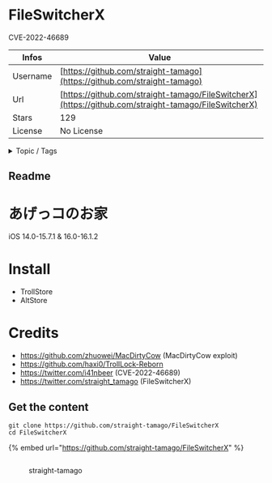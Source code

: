 # FileSwitcherX

CVE-2022-46689

| Infos    | Value                                                              |
| -------- | -------------------------------------------------------------------|
| Username | [https://github.com/straight-tamago](https://github.com/straight-tamago) |
| Url      | [https://github.com/straight-tamago/FileSwitcherX](https://github.com/straight-tamago/FileSwitcherX)                                               |
| Stars    | 129                                                          |
| License  | No License                                                        |

<details>

<summary>Topic / Tags</summary>

* ios

</details>

## Readme

# あげっコのお家

iOS 14.0-15.7.1 & 16.0-16.1.2

# Install
- TrollStore
- AltStore

# Credits
- https://github.com/zhuowei/MacDirtyCow (MacDirtyCow exploit)
- https://github.com/haxi0/TrollLock-Reborn
- https://twitter.com/i41nbeer (CVE-2022-46689)
- https://twitter.com/straight_tamago (FileSwitcherX)



## Get the content

```
git clone https://github.com/straight-tamago/FileSwitcherX
cd FileSwitcherX
```

{% embed url="https://github.com/straight-tamago/FileSwitcherX" %}

<figure><img src="https://avatars.githubusercontent.com/u/121408851?v=4" alt=""><figcaption><p>straight-tamago</p></figcaption></figure>
